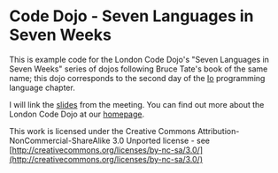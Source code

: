 Code Dojo - Seven Languages in Seven Weeks
===
This is example code for the London Code Dojo's "Seven Languages in Seven Weeks" series of dojos following Bruce Tate's book of the same name; this dojo corresponds to the second day of the [Io](http://iolanguage.org/) programming language chapter.

I will link the [slides](https://speakerdeck.com/sleepyfox/) from the meeting. You can find out more about the London Code Dojo at our [homepage](http://www.meetup.com/London-Code-Dojo/).

This work is licensed under the Creative Commons Attribution-NonCommercial-ShareAlike 3.0 Unported license - see [http://creativecommons.org/licenses/by-nc-sa/3.0/](http://creativecommons.org/licenses/by-nc-sa/3.0/)
